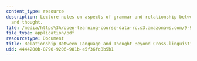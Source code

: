 ```yaml
---
content_type: resource
description: Lecture notes on aspects of grammar and relationship between language
  and thought.
file: /media/https%3A/open-learning-course-data-rc.s3.amazonaws.com/9-98-language-and-mind-january-iap-2003/4444200b87909206981be5f36fc8b5b1_lecture_note_4.pdf
file_type: application/pdf
resourcetype: Document
title: Relationship Between Language and Thought Beyond Cross-linguistic Differences
uid: 4444200b-8790-9206-981b-e5f36fc8b5b1
---
```

